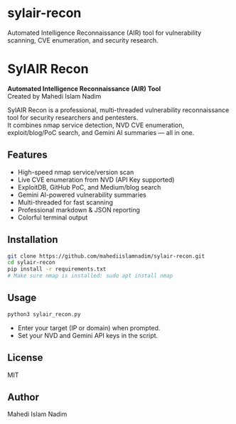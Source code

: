 # sylair-recon
Automated Intelligence Reconnaissance (AIR) tool for vulnerability scanning, CVE enumeration, and security research.
# SylAIR Recon

**Automated Intelligence Reconnaissance (AIR) Tool**  
Created by Mahedi Islam Nadim

SylAIR Recon is a professional, multi-threaded vulnerability reconnaissance tool for security researchers and pentesters.  
It combines nmap service detection, NVD CVE enumeration, exploit/blog/PoC search, and Gemini AI summaries — all in one.

## Features
- High-speed nmap service/version scan
- Live CVE enumeration from NVD (API Key supported)
- ExploitDB, GitHub PoC, and Medium/blog search
- Gemini AI-powered vulnerability summaries
- Multi-threaded for fast scanning
- Professional markdown & JSON reporting
- Colorful terminal output

## Installation

```bash
git clone https://github.com/mahediislamnadim/sylair-recon.git
cd sylair-recon
pip install -r requirements.txt
# Make sure nmap is installed: sudo apt install nmap
```

## Usage

```bash
python3 sylair_recon.py
```
- Enter your target (IP or domain) when prompted.
- Set your NVD and Gemini API keys in the script.

## License

MIT

## Author

Mahedi Islam Nadim
